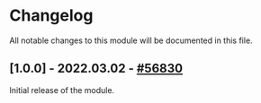 # Changelog

All notable changes to this module will be documented in this file.

## [1.0.0] - 2022.03.02 - [#56830](https://oander.easyredmine.com/issues/56830)

Initial release of the module.
